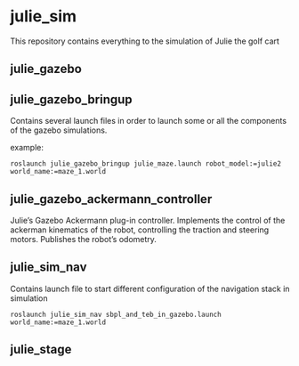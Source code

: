 # julie_sim

This repository contains everything to the simulation of Julie the golf cart


## julie_gazebo

## julie_gazebo_bringup

Contains several launch files in order to launch some or all the components of the gazebo simulations.

example:
```
roslaunch julie_gazebo_bringup julie_maze.launch robot_model:=julie2 world_name:=maze_1.world
```

## julie_gazebo_ackermann_controller

Julie’s Gazebo Ackermann plug-in controller.
Implements the control of the ackerman kinematics of the robot, controlling the traction and steering motors.
Publishes the robot’s odometry.

## julie_sim_nav
Contains launch file to start different configuration of the navigation stack in simulation

```
roslaunch julie_sim_nav sbpl_and_teb_in_gazebo.launch world_name:=maze_1.world
```

## julie_stage

